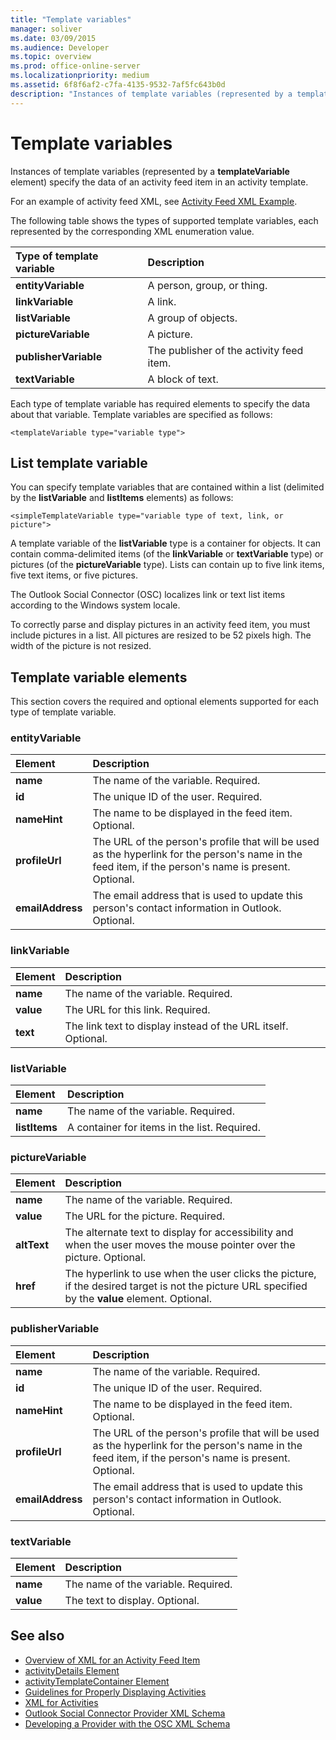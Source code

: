 ```yaml
---
title: "Template variables"
manager: soliver
ms.date: 03/09/2015
ms.audience: Developer
ms.topic: overview
ms.prod: office-online-server
ms.localizationpriority: medium
ms.assetid: 6f8f6af2-c7fa-4135-9532-7af5fc643b0d
description: "Instances of template variables (represented by a templateVariable element) specify the data of an activity feed item in an activity template."
---
```


# Template variables

Instances of template variables (represented by a **templateVariable** element) specify the data of an activity feed item in an activity template. 
  
For an example of activity feed XML, see [Activity Feed XML Example](activity-feed-xml-example.md).

The following table shows the types of supported template variables, each represented by the corresponding XML enumeration value.
  
|**Type of template variable**|**Description**|
|:-----|:-----|
|**entityVariable** <br/> |A person, group, or thing.  <br/> |
|**linkVariable** <br/> |A link.  <br/> |
|**listVariable** <br/> |A group of objects.  <br/> |
|**pictureVariable** <br/> |A picture.  <br/> |
|**publisherVariable** <br/> |The publisher of the activity feed item.  <br/> |
|**textVariable** <br/> |A block of text.  <br/> |
   
Each type of template variable has required elements to specify the data about that variable. Template variables are specified as follows:
  
`<templateVariable type="variable type">`
  
## List template variable

You can specify template variables that are contained within a list (delimited by the **listVariable** and **listItems** elements) as follows: 
  
`<simpleTemplateVariable type="variable type of text, link, or picture">`
  
A template variable of the **listVariable** type is a container for objects. It can contain comma-delimited items (of the **linkVariable** or **textVariable** type) or pictures (of the **pictureVariable** type). Lists can contain up to five link items, five text items, or five pictures. 
  
The Outlook Social Connector (OSC) localizes link or text list items according to the Windows system locale.
  
To correctly parse and display pictures in an activity feed item, you must include pictures in a list. All pictures are resized to be 52 pixels high. The width of the picture is not resized.
  
## Template variable elements

This section covers the required and optional elements supported for each type of template variable.
  
### entityVariable

|**Element**|**Description**|
|:-----|:-----|
|**name** <br/> |The name of the variable. Required.  <br/> |
|**id** <br/> |The unique ID of the user. Required.  <br/> |
|**nameHint** <br/> |The name to be displayed in the feed item. Optional.  <br/> |
|**profileUrl** <br/> |The URL of the person's profile that will be used as the hyperlink for the person's name in the feed item, if the person's name is present. Optional.  <br/> |
|**emailAddress** <br/> |The email address that is used to update this person's contact information in Outlook. Optional.  <br/> |
   
### linkVariable

|**Element**|**Description**|
|:-----|:-----|
|**name** <br/> |The name of the variable. Required.  <br/> |
|**value** <br/> |The URL for this link. Required.  <br/> |
|**text** <br/> |The link text to display instead of the URL itself. Optional.  <br/> |
   
### listVariable

|**Element**|**Description**|
|:-----|:-----|
|**name** <br/> |The name of the variable. Required.  <br/> |
|**listItems** <br/> |A container for items in the list. Required.  <br/> |
   
### pictureVariable

|**Element**|**Description**|
|:-----|:-----|
|**name** <br/> |The name of the variable. Required.  <br/> |
|**value** <br/> |The URL for the picture. Required.  <br/> |
|**altText** <br/> |The alternate text to display for accessibility and when the user moves the mouse pointer over the picture. Optional.  <br/> |
|**href** <br/> |The hyperlink to use when the user clicks the picture, if the desired target is not the picture URL specified by the **value** element. Optional.  <br/> |
   
### publisherVariable

|**Element**|**Description**|
|:-----|:-----|
|**name** <br/> |The name of the variable. Required.  <br/> |
|**id** <br/> |The unique ID of the user. Required.  <br/> |
|**nameHint** <br/> |The name to be displayed in the feed item. Optional.  <br/> |
|**profileUrl** <br/> |The URL of the person's profile that will be used as the hyperlink for the person's name in the feed item, if the person's name is present. Optional.  <br/> |
|**emailAddress** <br/> |The email address that is used to update this person's contact information in Outlook. Optional.  <br/> |
   
### textVariable

|**Element**|**Description**|
|:-----|:-----|
|**name** <br/> |The name of the variable. Required.  <br/> |
|**value** <br/> |The text to display. Optional.  <br/> |
   
## See also

- [Overview of XML for an Activity Feed Item](overview-of-xml-for-an-activity-feed-item.md)  
- [activityDetails Element](activitydetails-element.md)  
- [activityTemplateContainer Element](activitytemplatecontainer-element.md)  
- [Guidelines for Properly Displaying Activities](guidelines-for-properly-displaying-activities.md)  
- [XML for Activities](xml-for-activities.md)  
- [Outlook Social Connector Provider XML Schema](outlook-social-connector-provider-xml-schema.md)
- [Developing a Provider with the OSC XML Schema](developing-a-provider-with-the-osc-xml-schema.md)

